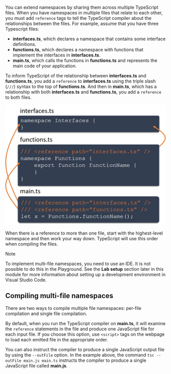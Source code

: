 You can extend namespaces by sharing them across multiple TypeScript files. When you have namespaces in multiple files that relate to each other, you must add `reference` tags to tell the TypeScript compiler about the relationships between the files. For example, assume that you have three Typescript files:

- **interfaces.ts**, which declares a namespace that contains some interface definitions.
- **functions.ts**, which declares a namespace with functions that implement the interfaces in **interfaces.ts**.
- **main.ts**, which calls the functions in **functions.ts** and represents the main code of your application.

To inform TypeScript of the relationship between **interfaces.ts** and **functions.ts**, you add a `reference` to **interfaces.ts** using the triple slash (`///`) syntax to the top of **functions.ts**. And then in **main.ts**, which has a relationship with both **interfaces.ts** and **functions.ts**, you add a `reference` to both files.

![Two files that use namespaces are able to describe the relationship using reference statements. The file functions.ts has a relationship with interfaces.ts and main.ts has a relationship with interfaces.ts and functions.ts.](../media/m07_multi-file_namespaces.jpg)

When there is a reference to more than one file, start with the highest-level namespace and then work your way down. TypeScript will use this order when compiling the files.

> [!NOTE]
> To implement multi-file namespaces, you need to use an IDE. It is not possible to do this in the Playground. See the **Lab setup** section later in this module for more information about setting up a development environment in Visual Studio Code.

## Compiling multi-file namespaces

There are two ways to compile multiple file namespaces: per-file compilation and single file compilation.

By default, when you run the TypeScript compiler on **main.ts**, it will examine the `reference` statements in the file and produce one JavaScript file for each input file. If you choose this option, use `<script>` tags on the webpage to load each emitted file in the appropriate order.

You can also instruct the compiler to produce a single JavaScript output file by using the `--outFile` option. In the example above, the command `tsc --outFile main.js main.ts` instructs the compiler to produce a single JavaScript file called **main.js**.
